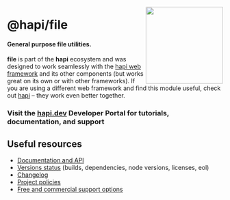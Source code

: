 <a href="https://hapi.dev"><img src="https://raw.githubusercontent.com/hapijs/assets/master/images/family.png" width="180px" align="right" /></a>

# @hapi/file

#### General purpose file utilities.

**file** is part of the **hapi** ecosystem and was designed to work seamlessly with the [hapi web framework](https://hapi.dev) and its other components (but works great on its own or with other frameworks). If you are using a different web framework and find this module useful, check out [hapi](https://hapi.dev) – they work even better together.

### Visit the [hapi.dev](https://hapi.dev) Developer Portal for tutorials, documentation, and support

## Useful resources

- [Documentation and API](https://hapi.dev/family/file/)
- [Versions status](https://hapi.dev/resources/status/#file) (builds, dependencies, node versions, licenses, eol)
- [Changelog](https://hapi.dev/family/file/changelog/)
- [Project policies](https://hapi.dev/policies/)
- [Free and commercial support options](https://hapi.dev/support/)
